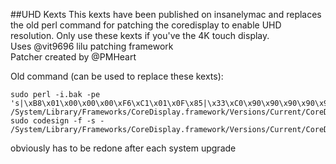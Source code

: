 ##UHD Kexts
This kexts have been published on insanelymac and replaces the old perl command for patching the coredisplay to enable UHD resolution. Only use these kexts if you've the 4K touch display.  
Uses @vit9696 lilu patching framework  
Patcher created by @PMHeart  
  
Old command (can be used to replace these kexts):  
```
sudo perl -i.bak -pe 's|\xB8\x01\x00\x00\x00\xF6\xC1\x01\x0F\x85|\x33\xC0\x90\x90\x90\x90\x90\x90\x90\xE9|sg' /System/Library/Frameworks/CoreDisplay.framework/Versions/Current/CoreDisplay  
sudo codesign -f -s - /System/Library/Frameworks/CoreDisplay.framework/Versions/Current/CoreDisplay  
```

obviously has to be redone after each system upgrade
